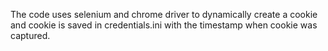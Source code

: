 The code uses selenium and chrome driver to dynamically create a cookie and cookie is saved in credentials.ini with the timestamp when cookie was captured.
